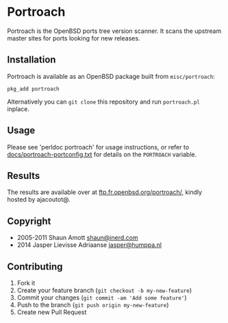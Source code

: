 Portroach
===

Portroach is the OpenBSD ports tree version scanner. It scans the
upstream master sites for ports looking for new releases.

Installation
---

Portroach is available as an OpenBSD package built from `misc/portroach`:

    pkg_add portroach

Alternatively you can `git clone` this repository and run
`portroach.pl` inplace.

Usage
---

Please see 'perldoc portroach' for usage instructions, or refer to
[docs/portroach-portconfig.txt](docs/portroach-portconfig.txt) for
details on the `PORTROACH` variable.

Results
---

The results are available over at
[ftp.fr.openbsd.org/portroach/](http://ftp.fr.openbsd.org/portroach/), kindly
hosted by ajacoutot@.

Copyright
---

- 2005-2011 Shaun Amott <shaun@inerd.com>
- 2014 Jasper Lievisse Adriaanse <jasper@humppa.nl>

Contributing
---

1. Fork it
2. Create your feature branch (`git checkout -b my-new-feature`)
3. Commit your changes (`git commit -am 'Add some feature'`)
4. Push to the branch (`git push origin my-new-feature`)
5. Create new Pull Request
